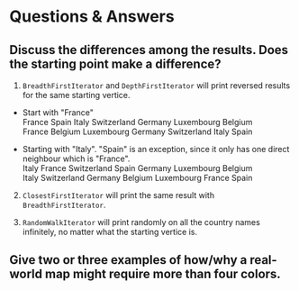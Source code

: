 # Questions & Answers

## Discuss the differences among the results. Does the starting point make a difference?
1. `BreadthFirstIterator` and `DepthFirstIterator` will print reversed results for the same starting vertice.

- Start with "France" <br>
France
Spain
Italy
Switzerland
Germany
Luxembourg
Belgium <br>
France
Belgium
Luxembourg
Germany
Switzerland
Italy
Spain <br>

- Starting with "Italy". "Spain" is an exception, since it only has one direct neighbour which is "France".  <br>
Italy
France
Switzerland
Spain
Germany
Luxembourg
Belgium <br>
Italy
Switzerland
Germany
Belgium
Luxembourg
France
Spain

2. `ClosestFirstIterator` will print the same result with `BreadthFirstIterator`.

3. `RandomWalkIterator` will print randomly on all the country names infinitely, no matter what the starting vertice is.

## Give two or three examples of how/why a real-world map might require more than four colors.